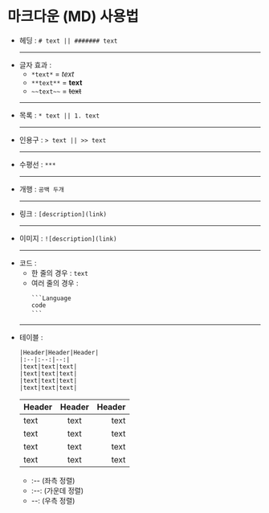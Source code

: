 # 마크다운 (MD) 사용법

* 헤딩 : `# text || ####### text`
   ***
* 글자 효과 :
    * `*text*` = *text*  
    * `**text**` = **text**  
    * `~~text~~` = ~~text~~  
   ***
* 목록 : `* text || 1. text`
   ***
* 인용구 : `> text || >> text`
   ***
* 수평선 : `***`
   ***
* 개행 : `공백 두개`
   ***
* 링크 : `[description](link)`
   ***
* 이미지 : `![description](link)`
   ***
* 코드 :
    * 한 줄의 경우 : `text`
    * 여러 줄의 경우 :
      ```
      ```Language
      code      
      ```　
      ```
   ***
* 테이블 :
    ```
    |Header|Header|Header|
    |:--|:--:|--:|
    |text|text|text|
    |text|text|text|
    |text|text|text|
    |text|text|text|
    ```   
    |Header|Header|Header|
    |:--|:--:|--:|
    |text|text|text|
    |text|text|text|
    |text|text|text|
    |text|text|text|
    * :-- (좌측 정렬)
    * :--: (가운데 정렬)
    * --: (우측 정렬)
